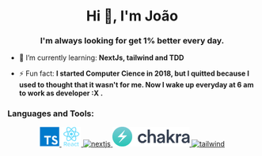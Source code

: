 <h1 align="center">Hi 👋, I'm João</h1>
<h3 align="center">I'm always looking for get 1% better every day.</h3>


- 🌱 I’m currently learning: **NextJs, tailwind and TDD**

- ⚡ Fun fact: **I started Computer Cience in 2018, but I quitted because I used to thought that it wasn't for me. Now I wake up everyday at 6 am to work as developer :X .**

<p align="left">
</p>

<h3 align="left">Languages and Tools:</h3>
<div align='center'>
  <a  href="https://www.typescriptlang.org/" target="_blank" rel="noreferrer">
    <img
      src="https://raw.githubusercontent.com/devicons/devicon/master/icons/typescript/typescript-original.svg"
      alt="typescript"
      width="40"
      height="40"
    />
  </a>
 
  <a href="https://reactjs.org/" target="_blank" rel="noreferrer">
    <img
      src="https://raw.githubusercontent.com/devicons/devicon/master/icons/react/react-original-wordmark.svg"
      alt="react"
      width="40"
      height="40"
    />
  </a>
  
  <a href="https://nextjs.org/" target="_blank" rel="noreferrer">
    <img
      src="https://cdn.worldvectorlogo.com/logos/nextjs-2.svg"
      alt="nextjs"
      width="40"
      height="40"
    />
  </a>
  
  <a href="https://chakra-ui.com/" target="_blank" rel="noreferrer">
    <img
      src="https://raw.githubusercontent.com/chakra-ui/chakra-ui/main/logo/logo-colored@2x.png?raw=true"
      alt="chakraui"
      height="40"
    />
  </a>
  <a href="https://tailwindcss.com/" target="_blank" rel="noreferrer">
    <img
      src="https://www.vectorlogo.zone/logos/tailwindcss/tailwindcss-icon.svg"
      alt="tailwind"
      width="40"
      height="40"
    />
  </a>
</div>
